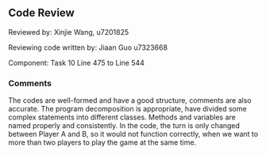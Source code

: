 ## Code Review

Reviewed by: Xinjie Wang, u7201825

Reviewing code written by: Jiaan Guo u7323668

Component: Task 10 Line 475 to Line 544

### Comments 
The codes are well-formed and have a good structure, comments are also accurate.
The program decomposition is appropriate, have divided some complex statements into 
different classes. Methods and variables are named properly and consistently.
In the code, the turn is only changed between Player A and B, so it would not function 
correctly, when we want to more than two players to play the game at the same time.


